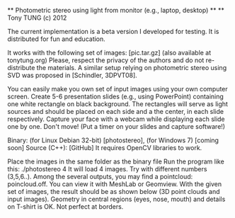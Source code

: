 ** Photometric stereo using light from monitor (e.g., laptop, desktop) **
** Tony TUNG (c) 2012

The current implementation is a beta version I developed for testing.
It is distributed for fun and education.

It works with the following set of images: [pic.tar.gz] (also available at tonytung.org)
Please, respect the privacy of the authors and do not re-distribute the materials.
A similar setup relying on photometric stereo using SVD was proposed in [Schindler, 3DPVT08].

You can easily make you own set of input images using your own computer screen.
Create 5-6 presentation slides (e.g., using PowerPoint) containing one white rectangle on black background. 
The rectangles will serve as light sources and should be placed on each side and a the center, in each slide respectively.
Capture your face with a webcam while displaying each slide one by one.
Don't move! (Put a timer on your slides and capture software!)

Binary: (for Linux Debian 32-bit) [photostereo], (for Windows 7) [coming soon]
Source (C++): [GitHub]
It requires OpenCV libraries to work.

Place the images in the same folder as the binary file
Run the program like this: ./photostereo 4
It will load 4 images. Try with different numbers (3,5,6..).
Among the several outputs, you may find a pointcloud: poincloud.off. You can view it with MeshLab or Geomview.
With the given set of images, the result should be as shown below (3D point clouds and input images).
Geometry in central regions (eyes, nose, mouth) and details on T-shirt is OK. Not perfect at borders.
